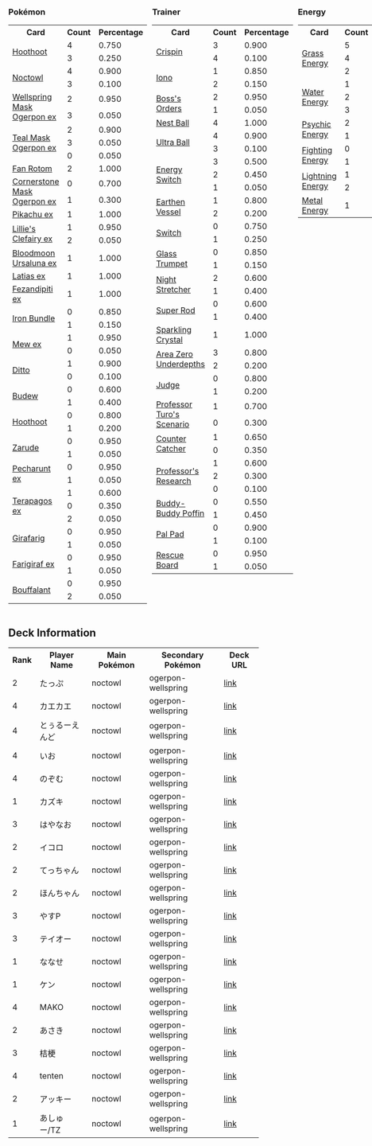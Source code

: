 
<div style="display: flex;">
<div style="flex: 1; margin-right: 10px;">
<h3>Pokémon</h3><table><tr><th>Card</th><th>Count</th><th>Percentage</th></tr><tr><td rowspan='2'><a href='https://limitlesstcg.com/cards/SCR/114'>Hoothoot</a></td><td>4</td><td>0.750</td></tr><tr><td>3</td><td>0.250</td></tr><tr><td rowspan='2'><a href='https://limitlesstcg.com/cards/SCR/115'>Noctowl</a></td><td>4</td><td>0.900</td></tr><tr><td>3</td><td>0.100</td></tr><tr><td rowspan='2'><a href='https://limitlesstcg.com/cards/TWM/64'>Wellspring Mask Ogerpon ex</a></td><td>2</td><td>0.950</td></tr><tr><td>3</td><td>0.050</td></tr><tr><td rowspan='3'><a href='https://limitlesstcg.com/cards/TWM/25'>Teal Mask Ogerpon ex</a></td><td>2</td><td>0.900</td></tr><tr><td>3</td><td>0.050</td></tr><tr><td>0</td><td>0.050</td></tr><tr><td rowspan='1'><a href='https://limitlesstcg.com/cards/SCR/118'>Fan Rotom</a></td><td>2</td><td>1.000</td></tr><tr><td rowspan='2'><a href='https://limitlesstcg.com/cards/TWM/112'>Cornerstone Mask Ogerpon ex</a></td><td>0</td><td>0.700</td></tr><tr><td>1</td><td>0.300</td></tr><tr><td rowspan='1'><a href='https://limitlesstcg.com/cards/SSP/57'>Pikachu ex</a></td><td>1</td><td>1.000</td></tr><tr><td rowspan='2'><a href='https://limitlesstcg.com/cards/jp/SV9/33?translate=en'>Lillie's Clefairy ex</a></td><td>1</td><td>0.950</td></tr><tr><td>2</td><td>0.050</td></tr><tr><td rowspan='1'><a href='https://limitlesstcg.com/cards/TWM/141'>Bloodmoon Ursaluna ex</a></td><td>1</td><td>1.000</td></tr><tr><td rowspan='1'><a href='https://limitlesstcg.com/cards/SSP/76'>Latias ex</a></td><td>1</td><td>1.000</td></tr><tr><td rowspan='1'><a href='https://limitlesstcg.com/cards/SFA/38'>Fezandipiti ex</a></td><td>1</td><td>1.000</td></tr><tr><td rowspan='2'><a href='https://limitlesstcg.com/cards/PAR/56'>Iron Bundle</a></td><td>0</td><td>0.850</td></tr><tr><td>1</td><td>0.150</td></tr><tr><td rowspan='2'><a href='https://limitlesstcg.com/cards/MEW/151'>Mew ex</a></td><td>1</td><td>0.950</td></tr><tr><td>0</td><td>0.050</td></tr><tr><td rowspan='2'><a href='https://limitlesstcg.com/cards/MEW/132'>Ditto</a></td><td>1</td><td>0.900</td></tr><tr><td>0</td><td>0.100</td></tr><tr><td rowspan='2'><a href='https://limitlesstcg.com/cards/PRE/4'>Budew</a></td><td>0</td><td>0.600</td></tr><tr><td>1</td><td>0.400</td></tr><tr><td rowspan='2'><a href='https://limitlesstcg.com/cards/PRE/77'>Hoothoot</a></td><td>0</td><td>0.800</td></tr><tr><td>1</td><td>0.200</td></tr><tr><td rowspan='2'><a href='https://limitlesstcg.com/cards/SSP/11'>Zarude</a></td><td>0</td><td>0.950</td></tr><tr><td>1</td><td>0.050</td></tr><tr><td rowspan='2'><a href='https://limitlesstcg.com/cards/SFA/39'>Pecharunt ex</a></td><td>0</td><td>0.950</td></tr><tr><td>1</td><td>0.050</td></tr><tr><td rowspan='3'><a href='https://limitlesstcg.com/cards/SCR/128'>Terapagos ex</a></td><td>1</td><td>0.600</td></tr><tr><td>0</td><td>0.350</td></tr><tr><td>2</td><td>0.050</td></tr><tr><td rowspan='2'><a href='https://limitlesstcg.com/cards/PAL/154'>Girafarig</a></td><td>0</td><td>0.950</td></tr><tr><td>1</td><td>0.050</td></tr><tr><td rowspan='2'><a href='https://limitlesstcg.com/cards/TEF/108'>Farigiraf ex</a></td><td>0</td><td>0.950</td></tr><tr><td>1</td><td>0.050</td></tr><tr><td rowspan='2'><a href='https://limitlesstcg.com/cards/SCR/119'>Bouffalant</a></td><td>0</td><td>0.950</td></tr><tr><td>2</td><td>0.050</td></tr></table>
</div><div style='flex: 1; margin-right: 10px;'><h3>Trainer</h3><table><tr><th>Card</th><th>Count</th><th>Percentage</th></tr><tr><td rowspan='2'><a href='https://limitlesstcg.com/cards/SCR/133'>Crispin</a></td><td>3</td><td>0.900</td></tr><tr><td>4</td><td>0.100</td></tr><tr><td rowspan='2'><a href='https://limitlesstcg.com/cards/PAL/185'>Iono</a></td><td>1</td><td>0.850</td></tr><tr><td>2</td><td>0.150</td></tr><tr><td rowspan='2'><a href='https://limitlesstcg.com/cards/PAL/172'>Boss's Orders</a></td><td>2</td><td>0.950</td></tr><tr><td>1</td><td>0.050</td></tr><tr><td rowspan='1'><a href='https://limitlesstcg.com/cards/SVI/181'>Nest Ball</a></td><td>4</td><td>1.000</td></tr><tr><td rowspan='2'><a href='https://limitlesstcg.com/cards/SVI/196'>Ultra Ball</a></td><td>4</td><td>0.900</td></tr><tr><td>3</td><td>0.100</td></tr><tr><td rowspan='3'><a href='https://limitlesstcg.com/cards/SVI/173'>Energy Switch</a></td><td>3</td><td>0.500</td></tr><tr><td>2</td><td>0.450</td></tr><tr><td>1</td><td>0.050</td></tr><tr><td rowspan='2'><a href='https://limitlesstcg.com/cards/PAR/163'>Earthen Vessel</a></td><td>1</td><td>0.800</td></tr><tr><td>2</td><td>0.200</td></tr><tr><td rowspan='2'><a href='https://limitlesstcg.com/cards/SVI/194'>Switch</a></td><td>0</td><td>0.750</td></tr><tr><td>1</td><td>0.250</td></tr><tr><td rowspan='2'><a href='https://limitlesstcg.com/cards/SCR/135'>Glass Trumpet</a></td><td>0</td><td>0.850</td></tr><tr><td>1</td><td>0.150</td></tr><tr><td rowspan='2'><a href='https://limitlesstcg.com/cards/SFA/61'>Night Stretcher</a></td><td>2</td><td>0.600</td></tr><tr><td>1</td><td>0.400</td></tr><tr><td rowspan='2'><a href='https://limitlesstcg.com/cards/PAL/188'>Super Rod</a></td><td>0</td><td>0.600</td></tr><tr><td>1</td><td>0.400</td></tr><tr><td rowspan='1'><a href='https://limitlesstcg.com/cards/SCR/142'>Sparkling Crystal</a></td><td>1</td><td>1.000</td></tr><tr><td rowspan='2'><a href='https://limitlesstcg.com/cards/SCR/131'>Area Zero Underdepths</a></td><td>3</td><td>0.800</td></tr><tr><td>2</td><td>0.200</td></tr><tr><td rowspan='2'><a href='https://limitlesstcg.com/cards/SVI/176'>Judge</a></td><td>0</td><td>0.800</td></tr><tr><td>1</td><td>0.200</td></tr><tr><td rowspan='2'><a href='https://limitlesstcg.com/cards/PAR/171'>Professor Turo's Scenario</a></td><td>1</td><td>0.700</td></tr><tr><td>0</td><td>0.300</td></tr><tr><td rowspan='2'><a href='https://limitlesstcg.com/cards/PAR/160'>Counter Catcher</a></td><td>1</td><td>0.650</td></tr><tr><td>0</td><td>0.350</td></tr><tr><td rowspan='3'><a href='https://limitlesstcg.com/cards/SVI/189'>Professor's Research</a></td><td>1</td><td>0.600</td></tr><tr><td>2</td><td>0.300</td></tr><tr><td>0</td><td>0.100</td></tr><tr><td rowspan='2'><a href='https://limitlesstcg.com/cards/TEF/144'>Buddy-Buddy Poffin</a></td><td>0</td><td>0.550</td></tr><tr><td>1</td><td>0.450</td></tr><tr><td rowspan='2'><a href='https://limitlesstcg.com/cards/SVI/182'>Pal Pad</a></td><td>0</td><td>0.900</td></tr><tr><td>1</td><td>0.100</td></tr><tr><td rowspan='2'><a href='https://limitlesstcg.com/cards/TEF/159'>Rescue Board</a></td><td>0</td><td>0.950</td></tr><tr><td>1</td><td>0.050</td></tr></table>
</div><div style='flex: 1; margin-right: 10px;'><h3>Energy</h3><table><tr><th>Card</th><th>Count</th><th>Percentage</th></tr><tr><td rowspan='3'><a href='https://limitlesstcg.com/cards/SVE/9'>Grass Energy</a></td><td>5</td><td>0.750</td></tr><tr><td>4</td><td>0.200</td></tr><tr><td>2</td><td>0.050</td></tr><tr><td rowspan='3'><a href='https://limitlesstcg.com/cards/SVE/11'>Water Energy</a></td><td>1</td><td>0.900</td></tr><tr><td>2</td><td>0.050</td></tr><tr><td>3</td><td>0.050</td></tr><tr><td rowspan='2'><a href='https://limitlesstcg.com/cards/SVE/13'>Psychic Energy</a></td><td>2</td><td>0.900</td></tr><tr><td>1</td><td>0.100</td></tr><tr><td rowspan='2'><a href='https://limitlesstcg.com/cards/SVE/14'>Fighting Energy</a></td><td>0</td><td>0.700</td></tr><tr><td>1</td><td>0.300</td></tr><tr><td rowspan='2'><a href='https://limitlesstcg.com/cards/SVE/12'>Lightning Energy</a></td><td>1</td><td>0.900</td></tr><tr><td>2</td><td>0.100</td></tr><tr><td rowspan='1'><a href='https://limitlesstcg.com/cards/SVE/16'>Metal Energy</a></td><td>1</td><td>1.000</td></tr></table>
</div></div>

## Deck Information

<table>
<tr><th>Rank</th><th>Player Name</th><th>Main Pokémon</th><th>Secondary Pokémon</th><th>Deck URL</th></tr>
<tr><td>2</td><td>たっぷ</td><td>noctowl</td><td>ogerpon-wellspring</td><td><a href='https://limitlesstcg.com/decks/list/jp/28641'>link</a></td></tr><tr><td>4</td><td>カエカエ</td><td>noctowl</td><td>ogerpon-wellspring</td><td><a href='https://limitlesstcg.com/decks/list/jp/30425'>link</a></td></tr><tr><td>4</td><td>とぅるーえんど</td><td>noctowl</td><td>ogerpon-wellspring</td><td><a href='https://limitlesstcg.com/decks/list/jp/30631'>link</a></td></tr><tr><td>4</td><td>いお</td><td>noctowl</td><td>ogerpon-wellspring</td><td><a href='https://limitlesstcg.com/decks/list/jp/30679'>link</a></td></tr><tr><td>4</td><td>のぞむ</td><td>noctowl</td><td>ogerpon-wellspring</td><td><a href='https://limitlesstcg.com/decks/list/jp/30882'>link</a></td></tr><tr><td>1</td><td>カズキ</td><td>noctowl</td><td>ogerpon-wellspring</td><td><a href='https://limitlesstcg.com/decks/list/jp/30974'>link</a></td></tr><tr><td>3</td><td>はやなお</td><td>noctowl</td><td>ogerpon-wellspring</td><td><a href='https://limitlesstcg.com/decks/list/jp/30976'>link</a></td></tr><tr><td>2</td><td>イコロ</td><td>noctowl</td><td>ogerpon-wellspring</td><td><a href='https://limitlesstcg.com/decks/list/jp/30991'>link</a></td></tr><tr><td>2</td><td>てっちゃん</td><td>noctowl</td><td>ogerpon-wellspring</td><td><a href='https://limitlesstcg.com/decks/list/jp/31668'>link</a></td></tr><tr><td>2</td><td>ほんちゃん</td><td>noctowl</td><td>ogerpon-wellspring</td><td><a href='https://limitlesstcg.com/decks/list/jp/31684'>link</a></td></tr><tr><td>3</td><td>やすP</td><td>noctowl</td><td>ogerpon-wellspring</td><td><a href='https://limitlesstcg.com/decks/list/jp/31765'>link</a></td></tr><tr><td>3</td><td>テイオー</td><td>noctowl</td><td>ogerpon-wellspring</td><td><a href='https://limitlesstcg.com/decks/list/jp/31861'>link</a></td></tr><tr><td>1</td><td>ななせ</td><td>noctowl</td><td>ogerpon-wellspring</td><td><a href='https://limitlesstcg.com/decks/list/jp/32016'>link</a></td></tr><tr><td>1</td><td>ケン</td><td>noctowl</td><td>ogerpon-wellspring</td><td><a href='https://limitlesstcg.com/decks/list/jp/32032'>link</a></td></tr><tr><td>4</td><td>MAKO</td><td>noctowl</td><td>ogerpon-wellspring</td><td><a href='https://limitlesstcg.com/decks/list/jp/32081'>link</a></td></tr><tr><td>2</td><td>あさき</td><td>noctowl</td><td>ogerpon-wellspring</td><td><a href='https://limitlesstcg.com/decks/list/jp/32095'>link</a></td></tr><tr><td>3</td><td>桔梗</td><td>noctowl</td><td>ogerpon-wellspring</td><td><a href='https://limitlesstcg.com/decks/list/jp/32204'>link</a></td></tr><tr><td>4</td><td>tenten</td><td>noctowl</td><td>ogerpon-wellspring</td><td><a href='https://limitlesstcg.com/decks/list/jp/32205'>link</a></td></tr><tr><td>2</td><td>アッキー</td><td>noctowl</td><td>ogerpon-wellspring</td><td><a href='https://limitlesstcg.com/decks/list/jp/32331'>link</a></td></tr><tr><td>1</td><td>あしゅー/TZ</td><td>noctowl</td><td>ogerpon-wellspring</td><td><a href='https://limitlesstcg.com/decks/list/jp/32360'>link</a></td></tr></table>
